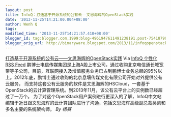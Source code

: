 ```yaml
---
layout: post
title: InfoQ：打造基于开源系统的公有云——文思海辉的OpenStack实践
date: '2013-11-25T14:21:00.004+08:00'
author: Wenh Q
tags:
modified_time: '2013-11-25T14:21:57.410+08:00'
blogger_id: tag:blogger.com,1999:blog-4961947611491238191.post-754187994515313237
blogger_orig_url: http://binaryware.blogspot.com/2013/11/infoqopenstack.html
---
```

[打造基于开源系统的公有云——文思海辉的OpenStack实践](http://www.infoq.com/cn/news/2013/11/openstack-practise)
Via [InfoQ 个性化 RSS Feed](http://www.infoq.com/cn/)
鹏博士电信传媒集团是上海A股上市公司，通过收购北京电信通长城宽带等子公司，目前，互联网接入及增值服务业务已占到鹏博士业务总额的95%以上。2012年底，鹏博士通过收购的北京息壤传媒文化有限公司开始对外提供公有云服务，
而支持这套公有云服务的软件是文思海辉的HSCloud，一套基于OpenStack的云计算管理系统。到2013年11月，该公有云平台上的实例数已经超过了一万个。
为了对这个OpenStack用户案例进行更深入的了解，InfoQ中文站编辑于近日跟文思海辉的云计算团队进行了沟通，包括文思海辉高级副总裁吴凯和多名主要的系统架构师。
*By 杨赛*
